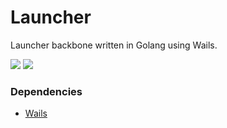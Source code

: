 # Launcher

Launcher backbone written in Golang using Wails. <br>

![](https://img.shields.io/badge/GoLang-1.17.3-green?style=flat-square)
![](https://img.shields.io/badge/Wails-v2.0.0--beta.38-red?style=flat-square)

### Dependencies
- [Wails](https://github.com/wailsapp/wails)